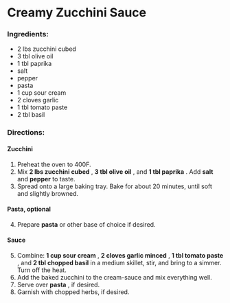 # Creamy Zucchini Sauce 

### Ingredients: 
* 2 lbs zucchini cubed
* 3 tbl olive oil
* 1 tbl paprika
*  salt
*  pepper
*  pasta
* 1 cup sour cream
* 2 cloves garlic
* 1 tbl tomato paste
* 2 tbl basil

### Directions: 
#### Zucchini
1. Preheat the oven to 400F. 
2. Mix **2 lbs zucchini cubed** , **3 tbl olive oil** , and **1 tbl paprika** . Add **salt** and **pepper** to taste. 
3. Spread onto a large baking tray. Bake for about 20 minutes, until soft and slightly browned. 


#### Pasta, optional
4. Prepare **pasta** or other base of choice if desired. 


#### Sauce
5. Combine: **1 cup sour cream** , **2 cloves garlic minced** , **1 tbl tomato paste** , and **2 tbl chopped basil** in a medium skillet, stir, and bring to a simmer. Turn off the heat. 
6. Add the baked zucchini to the cream-sauce and mix everything well. 
7. Serve over **pasta** , if desired. 
8. Garnish with chopped herbs, if desired. 


